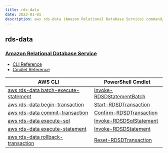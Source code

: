 ```yaml
---
title: rds-data
date: 2023-01-01
description: aws rds-data (Amazon Relational Database Service) command/cmdlet list.
---
```


## rds-data

### [Amazon Relational Database Service](https://aws.amazon.com/rds/)

* [CLI Reference](https://docs.aws.amazon.com/cli/latest/reference/rds-data/index.html)
* [Cmdlet Reference](https://docs.aws.amazon.com/powershell/latest/reference/items/AWS_RDS_DataService_cmdlets.html)

|AWS CLI|PowerShell Cmdlet|
|----|----|
|[aws rds-data batch-execute-statement](https://docs.aws.amazon.com/cli/latest/reference/rds-data/batch-execute-statement.html)|[Invoke-RDSDStatementBatch](https://docs.aws.amazon.com/powershell/latest/reference/items/Invoke-RDSDStatementBatch.html)|
|[aws rds-data begin-transaction](https://docs.aws.amazon.com/cli/latest/reference/rds-data/begin-transaction.html)|[Start-RDSDTransaction](https://docs.aws.amazon.com/powershell/latest/reference/items/Start-RDSDTransaction.html)|
|[aws rds-data commit-transaction](https://docs.aws.amazon.com/cli/latest/reference/rds-data/commit-transaction.html)|[Confirm-RDSDTransaction](https://docs.aws.amazon.com/powershell/latest/reference/items/Confirm-RDSDTransaction.html)|
|[aws rds-data execute-sql](https://docs.aws.amazon.com/cli/latest/reference/rds-data/execute-sql.html)|[Invoke-RDSDSqlStatement](https://docs.aws.amazon.com/powershell/latest/reference/items/Invoke-RDSDSqlStatement.html)|
|[aws rds-data execute-statement](https://docs.aws.amazon.com/cli/latest/reference/rds-data/execute-statement.html)|[Invoke-RDSDStatement](https://docs.aws.amazon.com/powershell/latest/reference/items/Invoke-RDSDStatement.html)|
|[aws rds-data rollback-transaction](https://docs.aws.amazon.com/cli/latest/reference/rds-data/rollback-transaction.html)|[Reset-RDSDTransaction](https://docs.aws.amazon.com/powershell/latest/reference/items/Reset-RDSDTransaction.html)|

